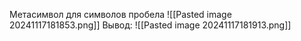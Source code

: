 Метасимвол для символов пробела
![[Pasted image 20241117181853.png]]
Вывод:
![[Pasted image 20241117181913.png]]